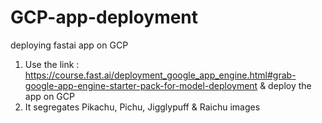 # GCP-app-deployment
 deploying fastai app on GCP
 
 1. Use the link : https://course.fast.ai/deployment_google_app_engine.html#grab-google-app-engine-starter-pack-for-model-deployment & deploy the app on GCP
 2. It segregates Pikachu, Pichu, Jigglypuff & Raichu images
